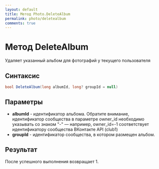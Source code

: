 ```yaml
---
layout: default
title: Метод Photo.DeleteAlbum
permalink: photo/deletealbum
comments: true
---
```

# Метод DeleteAlbum
Удаляет указанный альбом для фотографий у текущего пользователя

## Синтаксис
```csharp
bool DeleteAlbum(long albumId, long? groupId = null)
```

## Параметры
+ **albumId** - идентификатор альбома. 
Обратите внимание, идентификатор сообщества в параметре owner_id необходимо указывать со знаком "-" — например, owner_id=-1 соответствует идентификатору сообщества ВКонтакте API (club1)
+ **groupId** - идентификатор сообщества, в котором размещен альбом.


## Результат
После успешного выполнения возвращает 1.
